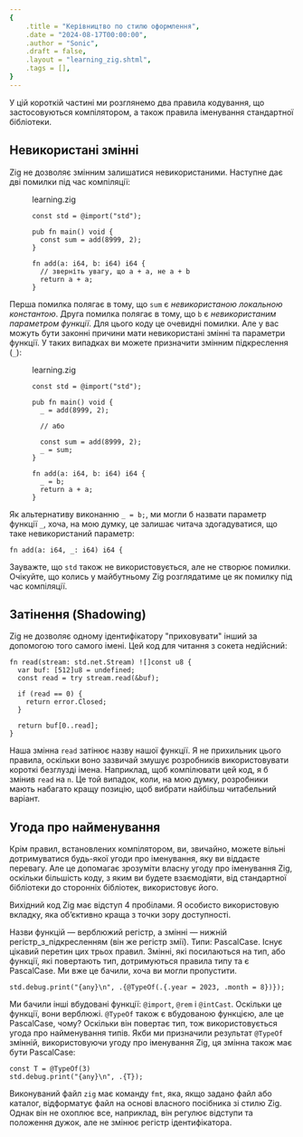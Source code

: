 ```yaml
---
{
    .title = "Керівництво по стилю оформлення",
    .date = "2024-08-17T00:00:00",
    .author = "Sonic",
    .draft = false,
    .layout = "learning_zig.shtml",
    .tags = [],
}  
---
```


У цій короткій частині ми розглянемо два правила кодування, що застосовуються компілятором, а також правила іменування стандартної бібліотеки.

## Невикористані змінні

Zig не дозволяє змінним залишатися невикористаними. Наступне дає дві помилки під час компіляції:

<figure>
<figcaption class="zig-cap">learning.zig</figcaption>

```zig
const std = @import("std");

pub fn main() void {
  const sum = add(8999, 2);
}

fn add(a: i64, b: i64) i64 {
  // зверніть увагу, що a + a, не a + b
  return a + a;
}
```

</figure>

Перша помилка полягає в тому, що `sum` є _невикористаною локальною константою_. Друга помилка полягає в тому, що `b` є _невикористаним параметром функції_. Для цього коду це очевидні помилки. Але у вас можуть бути законні причини мати невикористані змінні та параметри функції. У таких випадках ви можете призначити змінним підкреслення (`_`):

<figure>
<figcaption class="zig-cap">learning.zig</figcaption>

```zig
const std = @import("std");

pub fn main() void {
  _ = add(8999, 2);

  // або

  const sum = add(8999, 2);
  _ = sum;
}

fn add(a: i64, b: i64) i64 {
  _ = b;
  return a + a;
}
```

</figure>

Як альтернативу виконанню `_ = b;`, ми могли б назвати параметр функції `_`, хоча, на мою думку, це залишає читача здогадуватися, що таке невикористаний параметр:

```zig
fn add(a: i64, _: i64) i64 {
```

Зауважте, що `std` також не використовується, але не створює помилки. Очікуйте, що колись у майбутньому Zig розглядатиме це як помилку під час компіляції.

## Затінення (Shadowing)

Zig не дозволяє одному ідентифікатору "приховувати" інший за допомогою того самого імені. Цей код для читання з сокета недійсний:

```zig
fn read(stream: std.net.Stream) ![]const u8 {
  var buf: [512]u8 = undefined;
  const read = try stream.read(&buf);

  if (read == 0) {
    return error.Closed;
  }
  
  return buf[0..read];
}
```

Наша змінна `read` затінює назву нашої функції. Я не прихильник цього правила, оскільки воно зазвичай змушує розробників використовувати короткі безглузді імена. Наприклад, щоб компілювати цей код, я б змінив `read` на `n`. Це той випадок, коли, на мою думку, розробники мають набагато кращу позицію, щоб вибрати найбільш читабельний варіант.

## Угода про найменування

Крім правил, встановлених компілятором, ви, звичайно, можете вільні дотримуватися будь-якої угоди про іменування, яку ви віддаєте перевагу. Але це допомагає зрозуміти власну угоду про іменування Zig, оскільки більшість коду, з яким ви будете взаємодіяти, від стандартної бібліотеки до сторонніх бібліотек, використовує його.

Вихідний код Zig має відступ 4 пробілами. Я особисто використовую вкладку, яка об’єктивно краща з точки зору доступності.

Назви функцій — верблюжий регістр, а змінні — нижній регістр_з_підкресленням (він же регістр змії). Типи: PascalCase. Існує цікавий перетин цих трьох правил. Змінні, які посилаються на тип, або функції, які повертають тип, дотримуються правила типу та є PascalCase. Ми вже це бачили, хоча ви могли пропустити.

```zig
std.debug.print("{any}\n", .{@TypeOf(.{.year = 2023, .month = 8})});
```

Ми бачили інші вбудовані функції: `@import`, `@rem` і `@intCast`. Оскільки це функції, вони верблюжі. `@TypeOf` також є вбудованою функцією, але це PascalCase, чому? Оскільки він повертає тип, тож використовується угода про найменування типів. Якби ми призначили результат `@TypeOf` змінній, використовуючи угоду про іменування Zig, ця змінна також має бути PascalCase:

```zig
const T = @TypeOf(3)
std.debug.print("{any}\n", .{T});
```

Виконуваний файл `zig` має команду `fmt`, яка, якщо задано файл або каталог, відформатує файл на основі власного посібника зі стилю Zig. Однак він не охоплює все, наприклад, він регулює відступи та положення дужок, але не змінює регістр ідентифікатора.

